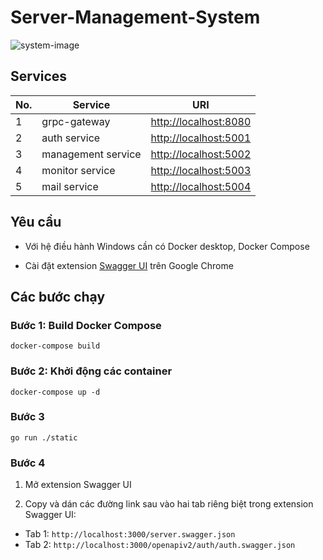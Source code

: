 # Server-Management-System

![system-image](server-management-system.drawio.svg)

## Services

No. | Service | URI
--- | --- | ---
1 | grpc-gateway | [http://localhost:8080](http://localhost:8080)
2 | auth service | [http://localhost:5001](http://localhost:5001)
3 | management service | [http://localhost:5002](http://localhost:5002)
4 | monitor service | [http://localhost:5003](http://localhost:5003)
5 | mail service | [http://localhost:5004](http://localhost:5004)

## Yêu cầu

- Với hệ điều hành Windows cần có Docker desktop, Docker Compose

- Cài đặt extension [Swagger UI](https://chrome.google.com/webstore/detail/swagger-ui/liacakmdhalagfjlfdofigfoiocghoej) trên Google Chrome

## Các bước chạy

### Bước 1: Build Docker Compose

`docker-compose build`

### Bước 2: Khởi động các container

`docker-compose up -d`

### Bước 3

`go run ./static`

### Bước 4

1. Mở extension Swagger UI

2. Copy và dán các đường link sau vào hai tab riêng biệt trong extension Swagger UI:

- Tab 1: `http://localhost:3000/server.swagger.json`
- Tab 2: `http://localhost:3000/openapiv2/auth/auth.swagger.json`
